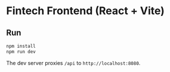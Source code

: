 # Fintech Frontend (React + Vite)

## Run
```bash
npm install
npm run dev
```
The dev server proxies `/api` to `http://localhost:8080`.